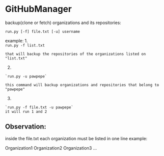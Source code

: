 # GitHubManager

backup(clone or fetch) organizations and its repositories:

`run.py [-f] file.txt [-u] username` 

example: 
  1.  
    `run.py -f list.txt` 

    that will backup the repositories of the organizations listed on "list.txt"
  2. 
    `run.py -u pawpepe` 

    this command will backup organizations and repositories that belong to "pawpepe" 

  3.
    `run.py -f file.txt -u pawpepe` 
    it will run 1 and 2 
    
## Observation:
  inside the file.txt each organization must be listed in one line 
  example:
  
  Organization1 
  Organization2 
  Organization3 
  ...
  
  
